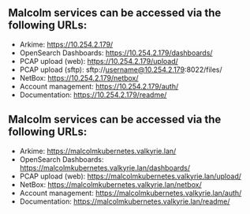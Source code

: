 Malcolm services can be accessed via the following URLs:
------------------------------------------------------------------------------
  - Arkime: https://10.254.2.179/
  - OpenSearch Dashboards: https://10.254.2.179/dashboards/
  - PCAP upload (web): https://10.254.2.179/upload/
  - PCAP upload (sftp): sftp://username@10.254.2.179:8022/files/
  - NetBox: https://10.254.2.179/netbox/
  - Account management: https://10.254.2.179/auth/
  - Documentation: https://10.254.2.179/readme/


Malcolm services can be accessed via the following URLs:
------------------------------------------------------------------------------
  - Arkime: https://malcolmkubernetes.valkyrie.lan/
  - OpenSearch Dashboards: https://malcolmkubernetes.valkyrie.lan/dashboards/
  - PCAP upload (web): https://malcolmkubernetes.valkyrie.lan/upload/
  - NetBox: https://malcolmkubernetes.valkyrie.lan/netbox/
  - Account management: https://malcolmkubernetes.valkyrie.lan/auth/
  - Documentation: https://malcolmkubernetes.valkyrie.lan/readme/